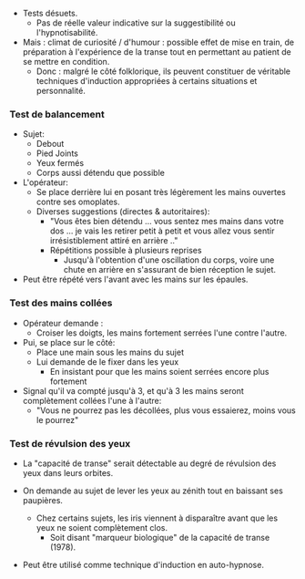 - Tests désuets. 
	- Pas de réelle valeur indicative sur la suggestibilité ou l'hypnotisabilité. 
- Mais : climat de curiosité / d'humour : possible effet de mise en train,  de préparation à l'expérience de la transe tout en permettant au patient de se mettre en condition. 
	- Donc : malgré le côté folklorique, ils peuvent constituer de véritable techniques d'induction appropriées à certains situations et personnalité. 

### Test de balancement 

- Sujet:
	- Debout
	- Pied Joints 
	- Yeux fermés 
	- Corps aussi détendu que possible
- L'opérateur:
	- Se place derrière lui en posant très légèrement les mains ouvertes contre ses omoplates.
	- Diverses suggestions (directes & autoritaires):
		- "Vous êtes bien détendu ... vous sentez mes mains dans votre dos ... je vais les retirer petit à petit et vous allez vous sentir irrésistiblement attiré en arrière .."
		- Répétitions possible à plusieurs reprises
			- Jusqu'à l'obtention d'une oscillation du corps, voire une chute en arrière en s'assurant de bien réception le sujet.
- Peut être répété vers l'avant avec les mains sur les épaules. 

### Test des mains collées 

- Opérateur demande :
	- Croiser les doigts, les mains fortement serrées l'une contre l'autre.
- Pui, se place sur le côté:
	- Place une main sous les mains du sujet 
	- Lui demande de le fixer dans les yeux 
		- En insistant pour que les mains soient serrées encore plus fortement 
- Signal qu'il va compté jusqu'à 3, et qu'à 3 les mains seront complètement collées l'une à l'autre:
	- "Vous ne pourrez pas les décollées, plus vous essaierez, moins vous le pourrez"

### Test de révulsion des yeux 

- La "capacité de transe" serait détectable au degré de révulsion des yeux dans leurs orbites. 

- On demande au sujet de lever les yeux au zénith tout en baissant ses paupières.
	- Chez certains sujets, les iris viennent à disparaître avant que les yeux ne soient complètement clos. 
		- Soit disant "marqueur biologique" de la capacité de transe (1978).
- Peut être utilisé comme technique d'induction en auto-hypnose. 

